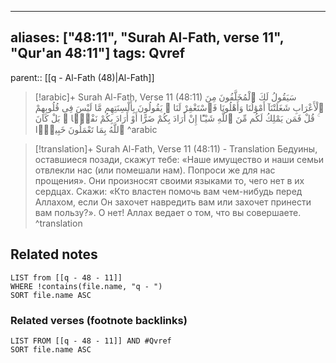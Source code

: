 
---
aliases: ["48:11", "Surah Al-Fath, verse 11", "Qur'an 48:11"]
tags: Qvref
---

parent:: [[q - Al-Fath (48)|Al-Fath]]

> [!arabic]+ Surah Al-Fath, Verse 11 (48:11)
> <span class="quran-arabic">سَيَقُولُ لَكَ ٱلْمُخَلَّفُونَ مِنَ ٱلْأَعْرَابِ شَغَلَتْنَآ أَمْوَٰلُنَا وَأَهْلُونَا فَٱسْتَغْفِرْ لَنَا ۚ يَقُولُونَ بِأَلْسِنَتِهِم مَّا لَيْسَ فِى قُلُوبِهِمْ ۚ قُلْ فَمَن يَمْلِكُ لَكُم مِّنَ ٱللَّهِ شَيْـًٔا إِنْ أَرَادَ بِكُمْ ضَرًّا أَوْ أَرَادَ بِكُمْ نَفْعًۢا ۚ بَلْ كَانَ ٱللَّهُ بِمَا تَعْمَلُونَ خَبِيرًۢا</span>
^arabic

> [!translation]+ Surah Al-Fath, Verse 11 (48:11) - Translation
> Бедуины, оставшиеся позади, скажут тебе: «Наше имущество и наши семьи отвлекли нас (или помешали нам). Попроси же для нас прощения». Они произносят своими языками то, чего нет в их сердцах. Скажи: «Кто властен помочь вам чем-нибудь перед Аллахом, если Он захочет навредить вам или захочет принести вам пользу?». О нет! Аллах ведает о том, что вы совершаете.
^translation



## Related notes
```dataview
LIST from [[q - 48 - 11]]
WHERE !contains(file.name, "q - ")
SORT file.name ASC
```

### Related verses (footnote backlinks)
```dataview
LIST FROM [[q - 48 - 11]] AND #Qvref
SORT file.name ASC
```

